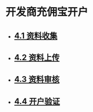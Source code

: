 # 开发商充佣宝开户

* ## [4.1 资料收集](/5/51-zi-liao-shou-ji.md)
* ## [4.2 资料上传](/5/52-zi-liao-shang-chuan.md)
* ## [4.3 资料审核](/5/53-zi-liao-shen-he.md)
* ## [4.4 开户验证](/5/54-kai-hu-yan-zheng.md)

## 



